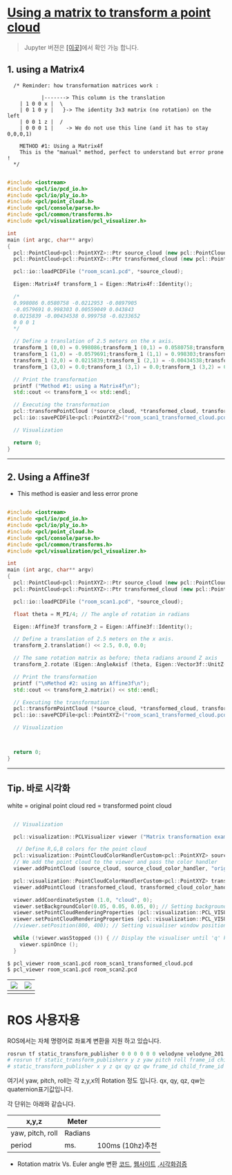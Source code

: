 # [Using a matrix to transform a point cloud](http://pointclouds.org/documentation/tutorials/matrix_transform.php#matrix-transform)

> Jupyter 버젼은 [[이곳]](https://github.com/adioshun/gitBook_Tutorial_PCL/blob/master/Snippets/Using-a-matrix-to-transform-a-point-cloud.ipynb)에서 확인 가능 합니다. 


## 1. using a Matrix4

```
  /* Reminder: how transformation matrices work :

           |-------> This column is the translation
    | 1 0 0 x |  \
    | 0 1 0 y |   }-> The identity 3x3 matrix (no rotation) on the left
    | 0 0 1 z |  /
    | 0 0 0 1 |    -> We do not use this line (and it has to stay 0,0,0,1)

    METHOD #1: Using a Matrix4f
    This is the "manual" method, perfect to understand but error prone !
  */
```

```cpp

#include <iostream>
#include <pcl/io/pcd_io.h>
#include <pcl/io/ply_io.h>
#include <pcl/point_cloud.h>
#include <pcl/console/parse.h>
#include <pcl/common/transforms.h>
#include <pcl/visualization/pcl_visualizer.h>

int
main (int argc, char** argv)
{
  pcl::PointCloud<pcl::PointXYZ>::Ptr source_cloud (new pcl::PointCloud<pcl::PointXYZ> ());
  pcl::PointCloud<pcl::PointXYZ>::Ptr transformed_cloud (new pcl::PointCloud<pcl::PointXYZ> ());

  pcl::io::loadPCDFile ("room_scan1.pcd", *source_cloud);

  Eigen::Matrix4f transform_1 = Eigen::Matrix4f::Identity();

  /*
  0.998086 0.0580758 -0.0212953 -0.0897905
  -0.0579691 0.998303 0.00559049 0.043843
  0.0215839 -0.00434538 0.999758 -0.0233652
  0 0 0 1
  */

  // Define a translation of 2.5 meters on the x axis.
  transform_1 (0,0) = 0.998086;transform_1 (0,1) = 0.0580758;transform_1 (0,2) = -0.0212953;transform_1 (0,3) = -0.0897905;
  transform_1 (1,0) = -0.0579691;transform_1 (1,1) = 0.998303;transform_1 (1,2) = 0.00559049;transform_1 (1,3) = 0.043843;
  transform_1 (2,0) = 0.0215839;transform_1 (2,1) = -0.00434538;transform_1 (2,2) = 0.999758;transform_1 (2,3) = -0.0233652;
  transform_1 (3,0) = 0.0;transform_1 (3,1) = 0.0;transform_1 (3,2) = 0.0;transform_1 (3,3) = 1.0;

  // Print the transformation
  printf ("Method #1: using a Matrix4f\n");
  std::cout << transform_1 << std::endl;

  // Executing the transformation
  pcl::transformPointCloud (*source_cloud, *transformed_cloud, transform_1);  
  pcl::io::savePCDFile<pcl::PointXYZ>("room_scan1_transformed_cloud.pcd", *transformed_cloud); 

  // Visualization

  return 0;
}

```


---

## 2. Using a Affine3f

- This method is easier and less error prone


```cpp

#include <iostream>
#include <pcl/io/pcd_io.h>
#include <pcl/io/ply_io.h>
#include <pcl/point_cloud.h>
#include <pcl/console/parse.h>
#include <pcl/common/transforms.h>
#include <pcl/visualization/pcl_visualizer.h>

int
main (int argc, char** argv)
{
  pcl::PointCloud<pcl::PointXYZ>::Ptr source_cloud (new pcl::PointCloud<pcl::PointXYZ> ());
  pcl::PointCloud<pcl::PointXYZ>::Ptr transformed_cloud (new pcl::PointCloud<pcl::PointXYZ> ());

  pcl::io::loadPCDFile ("room_scan1.pcd", *source_cloud);

  float theta = M_PI/4; // The angle of rotation in radians

  Eigen::Affine3f transform_2 = Eigen::Affine3f::Identity();

  // Define a translation of 2.5 meters on the x axis.
  transform_2.translation() << 2.5, 0.0, 0.0;

  // The same rotation matrix as before; theta radians around Z axis
  transform_2.rotate (Eigen::AngleAxisf (theta, Eigen::Vector3f::UnitZ()));

  // Print the transformation
  printf ("\nMethod #2: using an Affine3f\n");
  std::cout << transform_2.matrix() << std::endl;

  // Executing the transformation
  pcl::transformPointCloud (*source_cloud, *transformed_cloud, transform_2);  
  pcl::io::savePCDFile<pcl::PointXYZ>("room_scan1_transformed_cloud.pcd", *transformed_cloud); 

  // Visualization



  return 0;
}

```


---


## Tip. 바로 시각화 

white  = original point cloud
red  = transformed point cloud

```cpp 

  // Visualization

  pcl::visualization::PCLVisualizer viewer ("Matrix transformation example");

   // Define R,G,B colors for the point cloud
  pcl::visualization::PointCloudColorHandlerCustom<pcl::PointXYZ> source_cloud_color_handler (source_cloud, 255, 255, 255);
  // We add the point cloud to the viewer and pass the color handler
  viewer.addPointCloud (source_cloud, source_cloud_color_handler, "original_cloud");

  pcl::visualization::PointCloudColorHandlerCustom<pcl::PointXYZ> transformed_cloud_color_handler (transformed_cloud, 230, 20, 20); // Red
  viewer.addPointCloud (transformed_cloud, transformed_cloud_color_handler, "transformed_cloud");

  viewer.addCoordinateSystem (1.0, "cloud", 0);
  viewer.setBackgroundColor(0.05, 0.05, 0.05, 0); // Setting background to a dark grey
  viewer.setPointCloudRenderingProperties (pcl::visualization::PCL_VISUALIZER_POINT_SIZE, 2, "original_cloud");
  viewer.setPointCloudRenderingProperties (pcl::visualization::PCL_VISUALIZER_POINT_SIZE, 2, "transformed_cloud");
  //viewer.setPosition(800, 400); // Setting visualiser window position

  while (!viewer.wasStopped ()) { // Display the visualiser until 'q' key is pressed
    viewer.spinOnce ();
  }

```

```
$ pcl_viewer room_scan1.pcd room_scan1_transformed_cloud.pcd
$ pcl_viewer room_scan1.pcd room_scan2.pcd 
```


|![](https://i.imgur.com/BLX32n2.png)|![](https://i.imgur.com/u6uushL.png)|
|-|-|
|||


# ROS 사용자용 

ROS에서는 자체 명령어로 좌표계 변환을 지원 하고 있습니다. 

```python
rosrun tf static_transform_publisher 0 0 0 0 0 0 velodyne velodyne_201 10
# rosrun tf static_transform_publisherx y z yaw pitch roll frame_id child_frame_id period_in_ms
# static_transform_publisher x y z qx qy qz qw frame_id child_frame_id  period_in_ms
```

여기서 yaw, pitch, roll는 각 z,y,x의 Rotation 정도 입니다. qx, qy, qz, qw는 quaternion표기값입니다. 

각 단위는 아래와 같습니다. 

|x,y,z|Meter||
|-|-|-|
|yaw, pitch, roll|Radians||
|period|ms.|100ms (10hz)추천|

- Rotation matrix Vs. Euler angle 변환 [코드](https://www.learnopencv.com/rotation-matrix-to-euler-angles/), [웹사이트](https://www.andre-gaschler.com/rotationconverter/) ,[시각화검증](http://danceswithcode.net/engineeringnotes/rotations_in_3d/demo3D/rotations_in_3d_tool.html)




